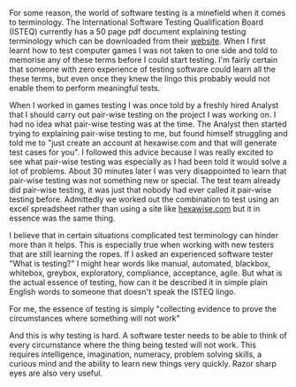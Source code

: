 For some reason, the world of software testing is a minefield when it comes to terminology. The International Software Testing Qualification Board (ISTEQ) currently has a 50 page pdf document explaining testing terminology which can be downloaded from their [website](http://www.istqb.org/downloads/viewcategory/20.html). When I first learnt how to test computer games I was not taken to one side and told to memorise any of these terms before I could start testing. I'm fairly certain that someone with zero experience of testing software could learn all the these terms, but even once they knew the lingo this probably would not enable them to perform meaningful tests. 




When I worked in games testing I was once told by a freshly hired Analyst that I should carry out pair-wise testing on the project I was working on. I had no idea what pair-wise testing was at the time. The Analyst then started trying to explaining pair-wise testing to me, but found himself struggling and told me to "just create an account at hexawise.com and that will generate test cases for you". I followed this advice because I was really excited to see what pair-wise testing was especially as I had been told it would solve a lot of problems. About 30 minutes later I was very disappointed to learn that pair-wise testing was not something new or special. The test team already did pair-wise testing, it was just that nobody had ever called it pair-wise testing before. Admittedly we worked out the combination to test using an excel spreadsheet rather than using a site like [hexawise.com](https://www.hexawise.com/) but it in essence was the same thing.




I believe that in certain situations complicated test terminology can hinder more than it helps. This is especially true when working with new testers that are still learning the ropes. If I asked an experienced software tester "What is testing?" I might hear words like manual, automated, blackbox, whitebox, greybox, exploratory, compliance, acceptance, agile. But what is the actual essence of testing, how can it be described it in simple plain English words to someone that doesn't speak the ISTEQ lingo. 




For me, the essence of testing is simply "collecting evidence to prove the circumstances where something will not work"




And this is why testing is hard. A software tester needs to be able to think of every circumstance where the thing being tested will not work. This requires intelligence, imagination, numeracy, problem solving skills, a curious mind and the ability to learn new things very quickly. Razor sharp eyes are also very useful. 
